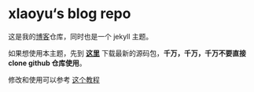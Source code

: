 xlaoyu‘s blog repo
=====

这是我的[博客](https://www.xlaoyu.info)仓库，同时也是一个 jekyll 主题。

如果想使用本主题，先到 **[这里](https://github.com/Yuliang-Lee/Yuliang-Lee.github.io/releases)** 下载最新的源码包，**千万，千万，千万不要直接 clone github 仓库使用**。

修改和使用可以参考 [这个教程](https://github.com/Gaohaoyang/gaohaoyang.github.io)
